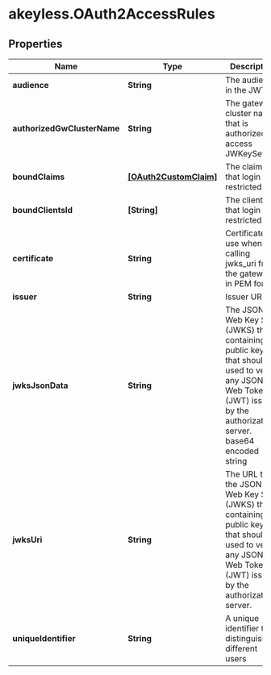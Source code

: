# akeyless.OAuth2AccessRules

## Properties

Name | Type | Description | Notes
------------ | ------------- | ------------- | -------------
**audience** | **String** | The audience in the JWT. | [optional] 
**authorizedGwClusterName** | **String** | The gateway cluster name that is authorized to access JWKeySetURL | [optional] 
**boundClaims** | [**[OAuth2CustomClaim]**](OAuth2CustomClaim.md) | The claims that login is restricted to. | [optional] 
**boundClientsId** | **[String]** | The clients ids that login is restricted to. | [optional] 
**certificate** | **String** | Certificate to use when calling jwks_uri from the gateway. in PEM format | [optional] 
**issuer** | **String** | Issuer URL | [optional] 
**jwksJsonData** | **String** | The JSON Web Key Set (JWKS) that containing the public keys that should be used to verify any JSON Web Token (JWT) issued by the authorization server. base64 encoded string | [optional] 
**jwksUri** | **String** | The URL to the JSON Web Key Set (JWKS) that containing the public keys that should be used to verify any JSON Web Token (JWT) issued by the authorization server. | [optional] 
**uniqueIdentifier** | **String** | A unique identifier to distinguish different users | [optional] 


